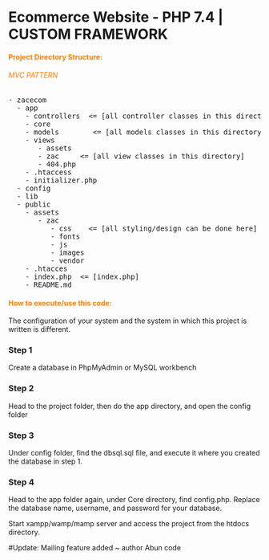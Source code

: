 # Ecommerce Website - PHP 7.4 | CUSTOM FRAMEWORK

#### <span style="color:#f77f00">Project Directory Structure:</span>

###### <span style="color:#f77f00">MVC PATTERN</span>

<pre>
- zacecom
  - app         
    - controllers  <= [all controller classes in this directory]
    - core
    - models        <= [all models classes in this directory]
    - views
       - assets
       - zac     <= [all view classes in this directory]
       - 404.php
    - .htaccess
    - initializer.php
  - config
  - lib
  - public
    - assets
       - zac
          - css    <= [all styling/design can be done here]
          - fonts
          - js
          - images
          - vendor
    - .htacces
    - index.php  <= [index.php]
    - README.md
</pre>

#### <span style="color:#f77f00">How to execute/use this code:</span>

The configuration of your system and the system in which this project is written is different.

### Step 1

Create a database in PhpMyAdmin or MySQL workbench

### Step 2

Head to the project folder, then do the app directory, and open the config folder

### Step 3

Under config folder, find the dbsql.sql file, and execute it where you created the database in step 1.

### Step 4

Head to the app folder again, under Core directory, find config.php. Replace the database name, username, and password for your database.

Start xampp/wamp/mamp server and access the project from the htdocs directory.

#Update: 
Mailing feature added ~ author Abun code